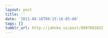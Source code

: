 ```yaml
---
layout: post
title: ''
date: '2011-08-16T09:15:16-05:00'
tags: []
tumblr_url: http://jahnke.us/post/8997601022
---
```

